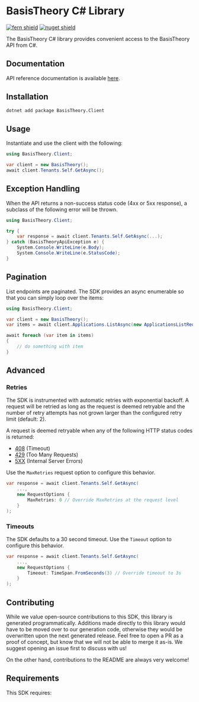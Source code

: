 # BasisTheory C# Library

[![fern shield](https://img.shields.io/badge/%F0%9F%8C%BF-Built%20with%20Fern-brightgreen)](https://buildwithfern.com?utm_source=github&utm_medium=github&utm_campaign=readme&utm_source=https%3A%2F%2Fgithub.com%2FBasis-Theory%2Fdotnet-sdk)
[![nuget shield](https://img.shields.io/nuget/v/BasisTheory.Client)](https://nuget.org/packages/BasisTheory.Client)

The BasisTheory C# library provides convenient access to the BasisTheory API from C#.

## Documentation

API reference documentation is available [here](https://api.basistheory.com).

## Installation

```sh
dotnet add package BasisTheory.Client
```

## Usage

Instantiate and use the client with the following:

```csharp
using BasisTheory.Client;

var client = new BasisTheory();
await client.Tenants.Self.GetAsync();
```

## Exception Handling

When the API returns a non-success status code (4xx or 5xx response), a subclass of the following error
will be thrown.

```csharp
using BasisTheory.Client;

try {
    var response = await client.Tenants.Self.GetAsync(...);
} catch (BasisTheoryApiException e) {
    System.Console.WriteLine(e.Body);
    System.Console.WriteLine(e.StatusCode);
}
```

## Pagination

List endpoints are paginated. The SDK provides an async enumerable so that you can simply loop over the items:

```csharp
using BasisTheory.Client;

var client = new BasisTheory();
var items = await client.Applications.ListAsync(new ApplicationsListRequest());

await foreach (var item in items)
{
    // do something with item
}
```

## Advanced

### Retries

The SDK is instrumented with automatic retries with exponential backoff. A request will be retried as long
as the request is deemed retryable and the number of retry attempts has not grown larger than the configured
retry limit (default: 2).

A request is deemed retryable when any of the following HTTP status codes is returned:

- [408](https://developer.mozilla.org/en-US/docs/Web/HTTP/Status/408) (Timeout)
- [429](https://developer.mozilla.org/en-US/docs/Web/HTTP/Status/429) (Too Many Requests)
- [5XX](https://developer.mozilla.org/en-US/docs/Web/HTTP/Status/500) (Internal Server Errors)

Use the `MaxRetries` request option to configure this behavior.

```csharp
var response = await client.Tenants.Self.GetAsync(
    ...,
    new RequestOptions {
        MaxRetries: 0 // Override MaxRetries at the request level
    }
);
```

### Timeouts

The SDK defaults to a 30 second timeout. Use the `Timeout` option to configure this behavior.

```csharp
var response = await client.Tenants.Self.GetAsync(
    ...,
    new RequestOptions {
        Timeout: TimeSpan.FromSeconds(3) // Override timeout to 3s
    }
);
```

## Contributing

While we value open-source contributions to this SDK, this library is generated programmatically.
Additions made directly to this library would have to be moved over to our generation code,
otherwise they would be overwritten upon the next generated release. Feel free to open a PR as
a proof of concept, but know that we will not be able to merge it as-is. We suggest opening
an issue first to discuss with us!

On the other hand, contributions to the README are always very welcome!
## Requirements

This SDK requires:
